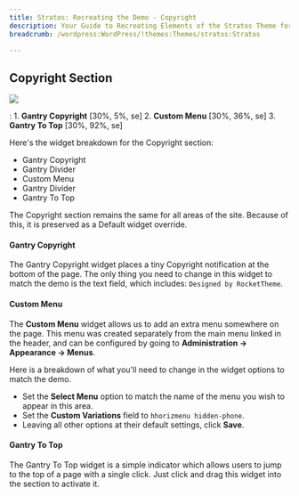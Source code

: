 ```yaml
---
title: Stratos: Recreating the Demo - Copyright
description: Your Guide to Recreating Elements of the Stratos Theme for WordPress
breadcrumb: /wordpress:WordPress/!themes:Themes/stratos:Stratos

---
```


Copyright Section
-----

![][demo]

:	1. **Gantry Copyright** [30%, 5%, se]
	2. **Custom Menu** [30%, 36%, se]
	3. **Gantry To Top** [30%, 92%, se]

Here's the widget breakdown for the Copyright section:

* Gantry Copyright
* Gantry Divider
* Custom Menu
* Gantry Divider
* Gantry To Top

The Copyright section remains the same for all areas of the site. Because of this, it is preserved as a Default widget override.

#### Gantry Copyright
The Gantry Copyright widget places a tiny Copyright notification at the bottom of the page. The only thing you need to change in this widget to match the demo is the text field, which includes: `Designed by RocketTheme`. 

#### Custom Menu

The **Custom Menu** widget allows us to add an extra menu somewhere on the page. This menu was created separately from the main menu linked in the header, and can be configured by going to **Administration -> Appearance -> Menus**.

Here is a breakdown of what you'll need to change in the widget options to match the demo.

* Set the **Select Menu** option to match the name of the menu you wish to appear in this area.
* Set the **Custom Variations** field to `hhorizmenu hidden-phone`.
* Leaving all other options at their default settings, click **Save**. 

#### Gantry To Top
The Gantry To Top widget is a simple indicator which allows users to jump to the top of a page with a single click. Just click and drag this widget into the section to activate it.

[demo]: assets/demo_8.jpeg